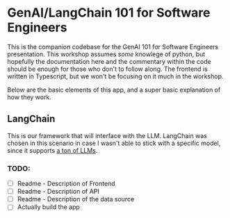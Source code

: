 # GenAI/LangChain 101 for Software Engineers

This is the companion codebase for the GenAI 101 for Software Engineers presentation. This workshop assumes _some_ knowlege of python, but hopefully the documentation here and the commentary within the code should be enough for those who don't to follow along. The frontend is written in Typescript, but we won't be focusing on it much in the workshop.

Below are the basic elements of this app, and a super basic explanation of how they work.

## LangChain
This is our framework that will interface with the LLM. LangChain was chosen in this scenario in case I wasn't able to stick with a specific model, since it supports [a ton of LLMs]([url](https://python.langchain.com/docs/integrations/llms/)).

### TODO:
- [ ] Readme - Description of Frontend
- [ ] Readme - Description of API
- [ ] Readme - Description of the data source
- [ ] Actually build the app
